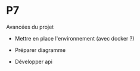# P7

Avancées du projet

* Mettre en place l'environnement (avec docker ?)

* Préparer diagramme

* Développer api